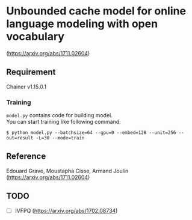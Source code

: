 # Unbounded cache model for online language modeling with open vocabulary
(https://arxiv.org/abs/1711.02604)

## Requirement
Chainer v1.15.0.1

### Training
`model.py` contains code for building model.  
You can start training like following command:
```shell
$ python model.py --batchsize=64 --gpu=0 --embed=128 --unit=256 --out=result -L=30 --mode=train
```

## Reference
Edouard Grave, Moustapha Cisse, Armand Joulin
(https://arxiv.org/abs/1711.02604)

## TODO

- [ ] IVFPQ (https://arxiv.org/abs/1702.08734)
